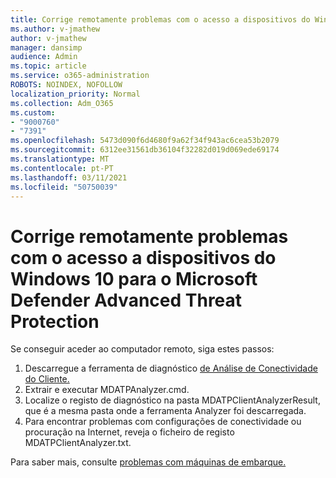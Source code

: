 ```yaml
---
title: Corrige remotamente problemas com o acesso a dispositivos do Windows 10 para o Microsoft Defender Advanced Threat Protection
ms.author: v-jmathew
author: v-jmathew
manager: dansimp
audience: Admin
ms.topic: article
ms.service: o365-administration
ROBOTS: NOINDEX, NOFOLLOW
localization_priority: Normal
ms.collection: Adm_O365
ms.custom:
- "9000760"
- "7391"
ms.openlocfilehash: 5473d090f6d4680f9a62f34f943ac6cea53b2079
ms.sourcegitcommit: 6312ee31561db36104f32282d019d069ede69174
ms.translationtype: MT
ms.contentlocale: pt-PT
ms.lasthandoff: 03/11/2021
ms.locfileid: "50750039"
---
```

# <a name="remotely-fix-problems-with-onboarding-windows-10-devices-to-microsoft-defender-advanced-threat-protection"></a>Corrige remotamente problemas com o acesso a dispositivos do Windows 10 para o Microsoft Defender Advanced Threat Protection

Se conseguir aceder ao computador remoto, siga estes passos:

1. Descarregue a ferramenta de diagnóstico [de Análise de Conectividade do Cliente.](https://go.microsoft.com/fwlink/?linkid=2143466)
2. Extrair e executar MDATPAnalyzer.cmd.
3. Localize o registo de diagnóstico na pasta MDATPClientAnalyzerResult, que é a mesma pasta onde a ferramenta Analyzer foi descarregada.
4. Para encontrar problemas com configurações de conectividade ou procuração na Internet, reveja o ficheiro de registo MDATPClientAnalyzer.txt.

Para saber mais, consulte [problemas com máquinas de embarque.](https://go.microsoft.com/fwlink/?linkid=2143634)
